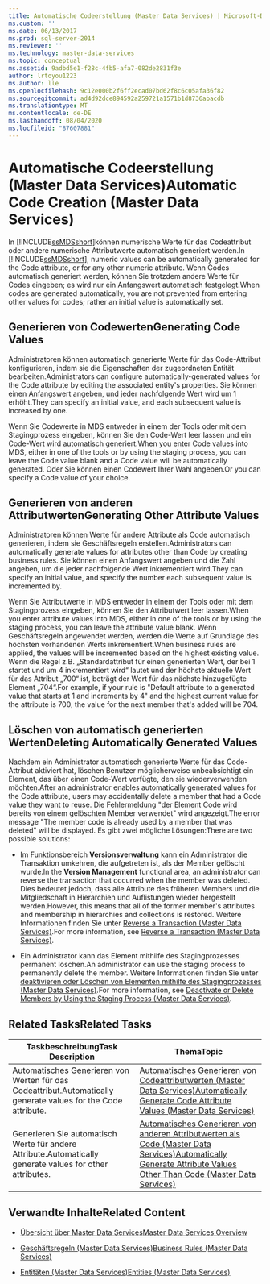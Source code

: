 ```yaml
---
title: Automatische Codeerstellung (Master Data Services) | Microsoft-Dokumentation
ms.custom: ''
ms.date: 06/13/2017
ms.prod: sql-server-2014
ms.reviewer: ''
ms.technology: master-data-services
ms.topic: conceptual
ms.assetid: 9adbd5e1-f28c-4fb5-afa7-082de2831f3e
author: lrtoyou1223
ms.author: lle
ms.openlocfilehash: 9c12e000b2f6ff2ecad07bd62f8c6c05afa36f82
ms.sourcegitcommit: ad4d92dce894592a259721a1571b1d8736abacdb
ms.translationtype: MT
ms.contentlocale: de-DE
ms.lasthandoff: 08/04/2020
ms.locfileid: "87607881"
---
```

# <a name="automatic-code-creation-master-data-services"></a><span data-ttu-id="dd3ef-102">Automatische Codeerstellung (Master Data Services)</span><span class="sxs-lookup"><span data-stu-id="dd3ef-102">Automatic Code Creation (Master Data Services)</span></span>
  <span data-ttu-id="dd3ef-103">In [!INCLUDE[ssMDSshort](../includes/ssmdsshort-md.md)]können numerische Werte für das Codeattribut oder andere numerische Attributwerte automatisch generiert werden.</span><span class="sxs-lookup"><span data-stu-id="dd3ef-103">In [!INCLUDE[ssMDSshort](../includes/ssmdsshort-md.md)], numeric values can be automatically generated for the Code attribute, or for any other numeric attribute.</span></span> <span data-ttu-id="dd3ef-104">Wenn Codes automatisch generiert werden, können Sie trotzdem andere Werte für Codes eingeben; es wird nur ein Anfangswert automatisch festgelegt.</span><span class="sxs-lookup"><span data-stu-id="dd3ef-104">When codes are generated automatically, you are not prevented from entering other values for codes; rather an initial value is automatically set.</span></span>  
  
## <a name="generating-code-values"></a><span data-ttu-id="dd3ef-105">Generieren von Codewerten</span><span class="sxs-lookup"><span data-stu-id="dd3ef-105">Generating Code Values</span></span>  
 <span data-ttu-id="dd3ef-106">Administratoren können automatisch generierte Werte für das Code-Attribut konfigurieren, indem sie die Eigenschaften der zugeordneten Entität bearbeiten.</span><span class="sxs-lookup"><span data-stu-id="dd3ef-106">Administrators can configure automatically-generated values for the Code attribute by editing the associated entity's properties.</span></span> <span data-ttu-id="dd3ef-107">Sie können einen Anfangswert angeben, und jeder nachfolgende Wert wird um 1 erhöht.</span><span class="sxs-lookup"><span data-stu-id="dd3ef-107">They can specify an initial value, and each subsequent value is increased by one.</span></span>  
  
 <span data-ttu-id="dd3ef-108">Wenn Sie Codewerte in MDS entweder in einem der Tools oder mit dem Stagingprozess eingeben, können Sie den Code-Wert leer lassen und ein Code-Wert wird automatisch generiert.</span><span class="sxs-lookup"><span data-stu-id="dd3ef-108">When you enter Code values into MDS, either in one of the tools or by using the staging process, you can leave the Code value blank and a Code value will be automatically generated.</span></span> <span data-ttu-id="dd3ef-109">Oder Sie können einen Codewert Ihrer Wahl angeben.</span><span class="sxs-lookup"><span data-stu-id="dd3ef-109">Or you can specify a Code value of your choice.</span></span>  
  
## <a name="generating-other-attribute-values"></a><span data-ttu-id="dd3ef-110">Generieren von anderen Attributwerten</span><span class="sxs-lookup"><span data-stu-id="dd3ef-110">Generating Other Attribute Values</span></span>  
 <span data-ttu-id="dd3ef-111">Administratoren können Werte für andere Attribute als Code automatisch generieren, indem sie Geschäftsregeln erstellen.</span><span class="sxs-lookup"><span data-stu-id="dd3ef-111">Administrators can automatically generate values for attributes other than Code by creating business rules.</span></span> <span data-ttu-id="dd3ef-112">Sie können einen Anfangswert angeben und die Zahl angeben, um die jeder nachfolgende Wert inkrementiert wird.</span><span class="sxs-lookup"><span data-stu-id="dd3ef-112">They can specify an initial value, and specify the number each subsequent value is incremented by.</span></span>  
  
 <span data-ttu-id="dd3ef-113">Wenn Sie Attributwerte in MDS entweder in einem der Tools oder mit dem Stagingprozess eingeben, können Sie den Attributwert leer lassen.</span><span class="sxs-lookup"><span data-stu-id="dd3ef-113">When you enter attribute values into MDS, either in one of the tools or by using the staging process, you can leave the attribute value blank.</span></span> <span data-ttu-id="dd3ef-114">Wenn Geschäftsregeln angewendet werden, werden die Werte auf Grundlage des höchsten vorhandenen Werts inkrementiert.</span><span class="sxs-lookup"><span data-stu-id="dd3ef-114">When business rules are applied, the values will be incremented based on the highest existing value.</span></span> <span data-ttu-id="dd3ef-115">Wenn die Regel z.B. „Standardattribut für einen generierten Wert, der bei 1 startet und um 4 inkrementiert wird“ lautet und der höchste aktuelle Wert für das Attribut „700“ ist, beträgt der Wert für das nächste hinzugefügte Element „704“.</span><span class="sxs-lookup"><span data-stu-id="dd3ef-115">For example, if your rule is "Default attribute to a generated value that starts at 1 and increments by 4" and the highest current value for the attribute is 700, the value for the next member that's added will be 704.</span></span>  
  
## <a name="deleting-automatically-generated-values"></a><span data-ttu-id="dd3ef-116">Löschen von automatisch generierten Werten</span><span class="sxs-lookup"><span data-stu-id="dd3ef-116">Deleting Automatically Generated Values</span></span>  
 <span data-ttu-id="dd3ef-117">Nachdem ein Administrator automatisch generierte Werte für das Code-Attribut aktiviert hat, löschen Benutzer möglicherweise unbeabsichtigt ein Element, das über einen Code-Wert verfügte, den sie wiederverwenden möchten.</span><span class="sxs-lookup"><span data-stu-id="dd3ef-117">After an administrator enables automatically generated values for the Code attribute, users may accidentally delete a member that had a Code value they want to reuse.</span></span> <span data-ttu-id="dd3ef-118">Die Fehlermeldung "der Element Code wird bereits von einem gelöschten Member verwendet" wird angezeigt.</span><span class="sxs-lookup"><span data-stu-id="dd3ef-118">The error message "The member code is already used by a member that was deleted" will be displayed.</span></span> <span data-ttu-id="dd3ef-119">Es gibt zwei mögliche Lösungen:</span><span class="sxs-lookup"><span data-stu-id="dd3ef-119">There are two possible solutions:</span></span>  
  
-   <span data-ttu-id="dd3ef-120">Im Funktionsbereich **Versionsverwaltung** kann ein Administrator die Transaktion umkehren, die aufgetreten ist, als der Member gelöscht wurde.</span><span class="sxs-lookup"><span data-stu-id="dd3ef-120">In the **Version Management** functional area, an administrator can reverse the transaction that occurred when the member was deleted.</span></span> <span data-ttu-id="dd3ef-121">Dies bedeutet jedoch, dass alle Attribute des früheren Members und die Mitgliedschaft in Hierarchien und Auflistungen wieder hergestellt werden.</span><span class="sxs-lookup"><span data-stu-id="dd3ef-121">However, this means that all of the former member's attributes and membership in hierarchies and collections is restored.</span></span> <span data-ttu-id="dd3ef-122">Weitere Informationen finden Sie unter [Reverse a Transaction &#40;Master Data Services&#41;](reverse-a-transaction-master-data-services.md).</span><span class="sxs-lookup"><span data-stu-id="dd3ef-122">For more information, see [Reverse a Transaction &#40;Master Data Services&#41;](reverse-a-transaction-master-data-services.md).</span></span>  
  
-   <span data-ttu-id="dd3ef-123">Ein Administrator kann das Element mithilfe des Stagingprozesses permanent löschen.</span><span class="sxs-lookup"><span data-stu-id="dd3ef-123">An administrator can use the staging process to permanently delete the member.</span></span> <span data-ttu-id="dd3ef-124">Weitere Informationen finden Sie unter [deaktivieren oder Löschen von Elementen mithilfe des Stagingprozesses &#40;Master Data Services&#41;](add-update-and-delete-data-master-data-services.md).</span><span class="sxs-lookup"><span data-stu-id="dd3ef-124">For more information, see [Deactivate or Delete Members by Using the Staging Process &#40;Master Data Services&#41;](add-update-and-delete-data-master-data-services.md).</span></span>  
  
## <a name="related-tasks"></a><span data-ttu-id="dd3ef-125">Related Tasks</span><span class="sxs-lookup"><span data-stu-id="dd3ef-125">Related Tasks</span></span>  
  
|<span data-ttu-id="dd3ef-126">Taskbeschreibung</span><span class="sxs-lookup"><span data-stu-id="dd3ef-126">Task Description</span></span>|<span data-ttu-id="dd3ef-127">Thema</span><span class="sxs-lookup"><span data-stu-id="dd3ef-127">Topic</span></span>|  
|----------------------|-----------|  
|<span data-ttu-id="dd3ef-128">Automatisches Generieren von Werten für das Codeattribut.</span><span class="sxs-lookup"><span data-stu-id="dd3ef-128">Automatically generate values for the Code attribute.</span></span>|[<span data-ttu-id="dd3ef-129">Automatisches Generieren von Codeattributwerten &#40;Master Data Services&#41;</span><span class="sxs-lookup"><span data-stu-id="dd3ef-129">Automatically Generate Code Attribute Values &#40;Master Data Services&#41;</span></span>](../../2014/master-data-services/automatically-generate-code-attribute-values-master-data-services.md)|  
|<span data-ttu-id="dd3ef-130">Generieren Sie automatisch Werte für andere Attribute.</span><span class="sxs-lookup"><span data-stu-id="dd3ef-130">Automatically generate values for other attributes.</span></span>|[<span data-ttu-id="dd3ef-131">Automatisches Generieren von anderen Attributwerten als Code &#40;Master Data Services&#41;</span><span class="sxs-lookup"><span data-stu-id="dd3ef-131">Automatically Generate Attribute Values Other Than Code &#40;Master Data Services&#41;</span></span>](../../2014/master-data-services/automatically-generate-attribute-values-other-than-code-master-data-services.md)|  
  
## <a name="related-content"></a><span data-ttu-id="dd3ef-132">Verwandte Inhalte</span><span class="sxs-lookup"><span data-stu-id="dd3ef-132">Related Content</span></span>  
  
-   [<span data-ttu-id="dd3ef-133">Übersicht über Master Data Services</span><span class="sxs-lookup"><span data-stu-id="dd3ef-133">Master Data Services Overview</span></span>](master-data-services-overview-mds.md)  
  
-   [<span data-ttu-id="dd3ef-134">Geschäftsregeln &#40;Master Data Services&#41;</span><span class="sxs-lookup"><span data-stu-id="dd3ef-134">Business Rules &#40;Master Data Services&#41;</span></span>](../../2014/master-data-services/business-rules-master-data-services.md)  
  
-   [<span data-ttu-id="dd3ef-135">Entitäten &#40;Master Data Services&#41;</span><span class="sxs-lookup"><span data-stu-id="dd3ef-135">Entities &#40;Master Data Services&#41;</span></span>](../../2014/master-data-services/entities-master-data-services.md)  
  
  

